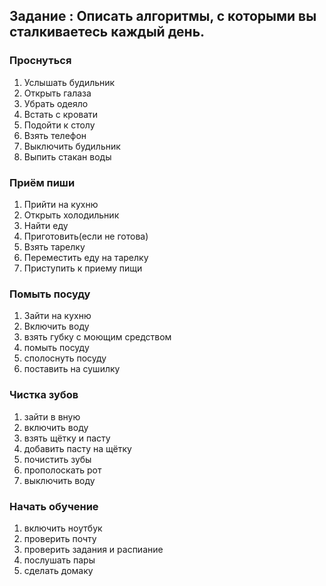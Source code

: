 ## Задание : Описать алгоритмы, с которыми вы сталкиваетесь каждый день.
### Проснуться
1. Услышать будильник
2. Открыть галаза
3. Убрать одеяло
4. Встать с кровати
5. Подойти к столу
6. Взять телефон
7. Выключить будильник
8. Выпить стакан воды

### Приём пиши
1. Прийти на кухню
2. Открыть холодильник
3. Найти еду
4. Приготовить(если не готова)
5. Взять тарелку
6. Переместить еду на тарелку
7. Приступить к приему пищи

### Помыть посуду
1. Зайти на кухню
2. Включить воду
3. взять губку с моющим средством
4. помыть посуду
5. сполоснуть посуду
6. поставить на сушилку

### Чистка зубов
1. зайти в вную
2. включить воду
3. взять щётку и пасту
4. добавить пасту на щётку
5. почистить зубы
6. прополоскать рот
7. выключить воду 

### Начать обучение
1. включить ноутбук
2. проверить почту
3. проверить задания и распиание
4. послушать пары
5. сделать домаку
